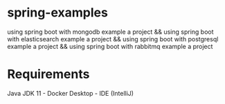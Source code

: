 # spring-examples

using spring boot with mongodb example a project && using spring boot with elasticsearch example a project && using spring boot with postgresql example a project && using spring boot with rabbitmq example a project

# Requirements
Java JDK 11 -
Docker Desktop -
IDE (IntelliJ)
